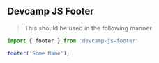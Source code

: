 ## Devcamp JS Footer

>This should be used in the following manner

```javascript
import { footer } from 'devcamp-js-footer'

footer('Some Name');
```